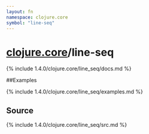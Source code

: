```yaml
---
layout: fn
namespace: clojure.core
symbol: "line-seq"
---
```


# [clojure.core](../)/line-seq

{% include 1.4.0/clojure.core/line_seq/docs.md %}

##Examples

{% include 1.4.0/clojure.core/line_seq/examples.md %}
## Source
{% include 1.4.0/clojure.core/line_seq/src.md %}


